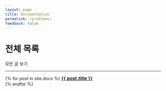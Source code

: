```yaml
---
layout: page
title: Documentation
permalink: /problems/
feedback: false
---
```


# 전체 목록

모든 글 보기

<div class="section-index">
    <hr class="panel-line">
    {% for post in site.docs  %}        
    <font style="font-size: 15px;"><b><a href="{{ post.url | prepend: site.baseurl }}">{{ post.title }}</a></b></font><br>
    {% endfor %}
    <!-- {% for post in site.docs  %}        
    <div class="entry">
    <h5><a href="{{ post.url | prepend: site.baseurl }}">{{ post.title }}</a></h5>
    <p>{{ post.description }}</p>
    </div>{% endfor %} -->
</div>
